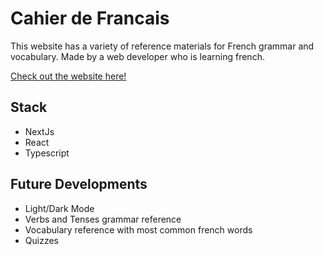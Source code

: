 # Cahier de Francais

This website has a variety of reference materials for French grammar and vocabulary. Made by a web developer who is learning french.

[Check out the website here!](https://cahier-de-francais.vercel.app/)

## Stack

- NextJs
- React
- Typescript

## Future Developments

- Light/Dark Mode
- Verbs and Tenses grammar reference
- Vocabulary reference with most common french words
- Quizzes
